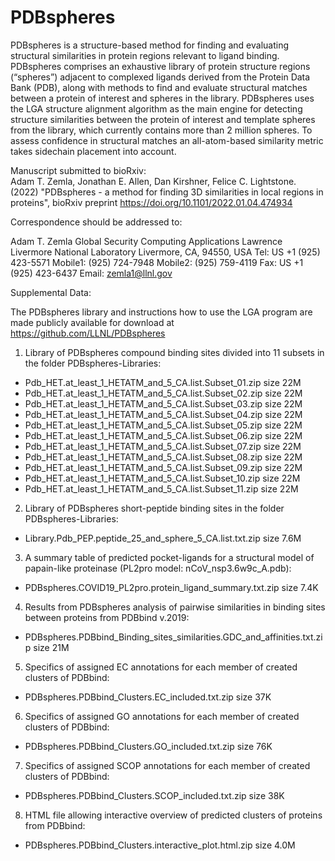 # PDBspheres

PDBspheres is a structure-based method for finding and evaluating structural similarities in protein regions relevant to 
ligand binding. PDBspheres comprises an exhaustive library of protein structure regions (“spheres”) adjacent to complexed 
ligands derived from the Protein Data Bank (PDB), along with methods to find and evaluate structural matches between a protein 
of interest and spheres in the library. PDBspheres uses the LGA structure alignment algorithm as the main engine for detecting 
structure similarities between the protein of interest and template spheres from the library, which currently contains more 
than 2 million spheres. To assess confidence in structural matches an all-atom-based similarity metric takes sidechain placement 
into account. 

Manuscript submitted to bioRxiv:\
Adam T. Zemla, Jonathan E. Allen, Dan Kirshner, Felice C. Lightstone. (2022) "PDBspheres - a method for finding 3D similarities 
in local regions in proteins", bioRxiv preprint https://doi.org/10.1101/2022.01.04.474934

Correspondence should be addressed to:

Adam T. Zemla
Global Security Computing Applications
Lawrence Livermore National Laboratory
Livermore, CA, 94550, USA
Tel: US +1 (925) 423-5571
Mobile1: (925) 724-7948
Mobile2: (925) 759-4119
Fax: US +1 (925) 423-6437 
Email: zemla1@llnl.gov 

Supplemental Data:

The PDBspheres library and instructions how to use the LGA program are made publicly available for download at 
https://github.com/LLNL/PDBspheres

1. Library of PDBspheres compound binding sites divided into 11 subsets in the folder PDBspheres-Libraries:
- Pdb_HET.at_least_1_HETATM_and_5_CA.list.Subset_01.zip                      size  22M
- Pdb_HET.at_least_1_HETATM_and_5_CA.list.Subset_02.zip                      size  22M
- Pdb_HET.at_least_1_HETATM_and_5_CA.list.Subset_03.zip                      size  22M
- Pdb_HET.at_least_1_HETATM_and_5_CA.list.Subset_04.zip                      size  22M
- Pdb_HET.at_least_1_HETATM_and_5_CA.list.Subset_05.zip                      size  22M
- Pdb_HET.at_least_1_HETATM_and_5_CA.list.Subset_06.zip                      size  22M
- Pdb_HET.at_least_1_HETATM_and_5_CA.list.Subset_07.zip                      size  22M
- Pdb_HET.at_least_1_HETATM_and_5_CA.list.Subset_08.zip                      size  22M
- Pdb_HET.at_least_1_HETATM_and_5_CA.list.Subset_09.zip                      size  22M
- Pdb_HET.at_least_1_HETATM_and_5_CA.list.Subset_10.zip                      size  22M
- Pdb_HET.at_least_1_HETATM_and_5_CA.list.Subset_11.zip                      size  22M

2. Library of PDBspheres short-peptide binding sites in the folder PDBspheres-Libraries:
- Library.Pdb_PEP.peptide_25_and_sphere_5_CA.list.txt.zip                    size 7.6M

3. A summary table of predicted pocket-ligands for a structural model of papain-like proteinase (PL2pro model: nCoV_nsp3.6w9c_A.pdb):
- PDBspheres.COVID19_PL2pro.protein_ligand_summary.txt.zip                   size 7.4K

4. Results from PDBspheres analysis of pairwise similarities in binding sites between proteins from PDBbind v.2019: 
- PDBspheres.PDBbind_Binding_sites_similarities.GDC_and_affinities.txt.zip   size  21M

5. Specifics of assigned EC annotations for each member of created clusters of PDBbind: 
- PDBspheres.PDBbind_Clusters.EC_included.txt.zip                            size  37K

6. Specifics of assigned GO annotations for each member of created clusters of PDBbind: 
- PDBspheres.PDBbind_Clusters.GO_included.txt.zip                            size  76K

7. Specifics of assigned SCOP annotations for each member of created clusters of PDBbind: 
- PDBspheres.PDBbind_Clusters.SCOP_included.txt.zip                          size  38K

8. HTML file allowing interactive overview of predicted clusters of proteins from PDBbind: 
- PDBspheres.PDBbind_Clusters.interactive_plot.html.zip                      size 4.0M
